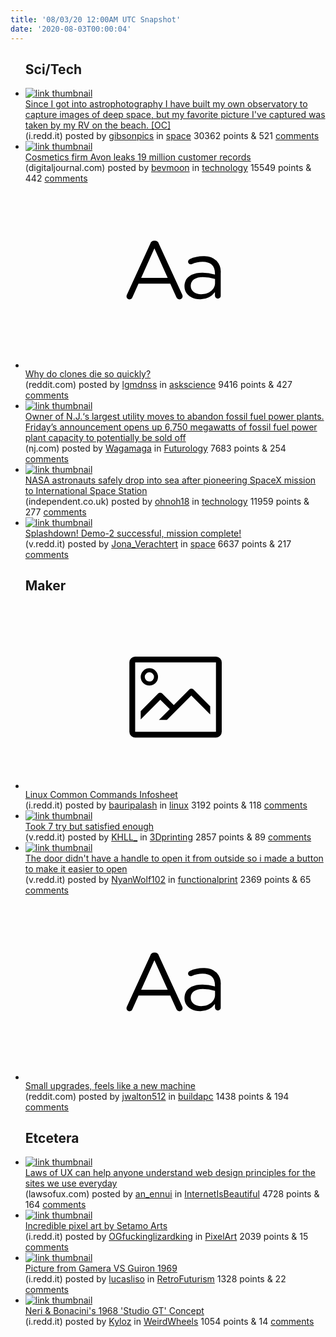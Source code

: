 ```yaml
---
title: '08/03/20 12:00AM UTC Snapshot'
date: '2020-08-03T00:00:04'
---
```

<ul>
<h2>Sci/Tech</h2>

<li><a href='https://i.redd.it/ho5118lp8ke51.jpg'><img src='https://b.thumbs.redditmedia.com/kOLhoMET6dEoY8ETF_BVocZfYbiQfLxkJL2VxIWTbnA.jpg' alt='link thumbnail'></a><div><div class='linkTitle'><a href='https://i.redd.it/ho5118lp8ke51.jpg'>Since I got into astrophotography I have built my own observatory to capture images of deep space, but my favorite picture I've captured was taken by my RV on the beach. [OC]</a></div>(i.redd.it) posted by <a href='https://www.reddit.com/user/gibsonpics'>gibsonpics</a> in <a href='https://www.reddit.com/r/space'>space</a> 30362 points & 521 <a href='https://www.reddit.com/r/space/comments/i29j7k/since_i_got_into_astrophotography_i_have_built_my/'>comments</a></div></li>

<li><a href='http://www.digitaljournal.com/tech-and-science/technology/cosmetics-firm-avon-leaks-19-million-customer-records/article/575553'><img src='https://b.thumbs.redditmedia.com/WgvWfUDikQKjyZUKrF3A1p6_7NIXLMl87AHsrYIgtuM.jpg' alt='link thumbnail'></a><div><div class='linkTitle'><a href='http://www.digitaljournal.com/tech-and-science/technology/cosmetics-firm-avon-leaks-19-million-customer-records/article/575553'>Cosmetics firm Avon leaks 19 million customer records</a></div>(digitaljournal.com) posted by <a href='https://www.reddit.com/user/bevmoon'>bevmoon</a> in <a href='https://www.reddit.com/r/technology'>technology</a> 15549 points & 442 <a href='https://www.reddit.com/r/technology/comments/i28mug/cosmetics_firm_avon_leaks_19_million_customer/'>comments</a></div></li>

<li><a href='https://www.reddit.com/r/askscience/comments/i29bhr/why_do_clones_die_so_quickly/'><svg version='1.1' viewBox='-34 -12 104 64' preserveAspectRatio='xMidYMid slice' xmlns='http://www.w3.org/2000/svg' xmlns:xlink='http://www.w3.org/1999/xlink'>
    <title>text link thumbnail</title>
    <path d='M12.19,8.84a1.45,1.45,0,0,0-1.4-1h-.12a1.46,1.46,0,0,0-1.42,1L1.14,26.56a1.29,1.29,0,0,0-.14.59,1,1,0,0,0,1,1,1.12,1.12,0,0,0,1.08-.77l2.08-4.65h11l2.08,4.59a1.24,1.24,0,0,0,1.12.83,1.08,1.08,0,0,0,1.08-1.08,1.64,1.64,0,0,0-.14-.57ZM6.08,20.71l4.59-10.22,4.6,10.22Z'>
    </path>
    <path d='M32.24,14.78A6.35,6.35,0,0,0,27.6,13.2a11.36,11.36,0,0,0-4.7,1,1,1,0,0,0-.58.89,1,1,0,0,0,.94.92,1.23,1.23,0,0,0,.39-.08,8.87,8.87,0,0,1,3.72-.81c2.7,0,4.28,1.33,4.28,3.92v.5a15.29,15.29,0,0,0-4.42-.61c-3.64,0-6.14,1.61-6.14,4.64v.05c0,2.95,2.7,4.48,5.37,4.48a6.29,6.29,0,0,0,5.19-2.48V26.9a1,1,0,0,0,1,1,1,1,0,0,0,1-1.06V19A5.71,5.71,0,0,0,32.24,14.78Zm-.56,7.7c0,2.28-2.17,3.89-4.81,3.89-1.94,0-3.61-1.06-3.61-2.86v-.06c0-1.8,1.5-3,4.2-3a15.2,15.2,0,0,1,4.22.61Z'>
    </path>
    </svg></a><div><div class='linkTitle'><a href='https://www.reddit.com/r/askscience/comments/i29bhr/why_do_clones_die_so_quickly/'>Why do clones die so quickly?</a></div>(reddit.com) posted by <a href='https://www.reddit.com/user/lgmdnss'>lgmdnss</a> in <a href='https://www.reddit.com/r/askscience'>askscience</a> 9416 points & 427 <a href='https://www.reddit.com/r/askscience/comments/i29bhr/why_do_clones_die_so_quickly/'>comments</a></div></li>

<li><a href='https://www.nj.com/news/2020/07/njs-largest-utility-moves-to-abandon-fossil-fuel-power-plants.html'><img src='https://b.thumbs.redditmedia.com/fQbX4UEnMiBgDYqsZkqmfWOGs-qTPNRLqOZrJLuRMZE.jpg' alt='link thumbnail'></a><div><div class='linkTitle'><a href='https://www.nj.com/news/2020/07/njs-largest-utility-moves-to-abandon-fossil-fuel-power-plants.html'>Owner of N.J.‘s largest utility moves to abandon fossil fuel power plants. Friday’s announcement opens up 6,750 megawatts of fossil fuel power plant capacity to potentially be sold off</a></div>(nj.com) posted by <a href='https://www.reddit.com/user/Wagamaga'>Wagamaga</a> in <a href='https://www.reddit.com/r/Futurology'>Futurology</a> 7683 points & 254 <a href='https://www.reddit.com/r/Futurology/comments/i2a92d/owner_of_njs_largest_utility_moves_to_abandon/'>comments</a></div></li>

<li><a href='https://www.independent.co.uk/life-style/gadgets-and-tech/news/nasa-spacex-return-landing-tv-capsule-splashdown-a9650646.html'><img src='https://a.thumbs.redditmedia.com/ATjvPdH8vdmQ1ImYcmsXOn4x25enyFFoRCwgHvANOn4.jpg' alt='link thumbnail'></a><div><div class='linkTitle'><a href='https://www.independent.co.uk/life-style/gadgets-and-tech/news/nasa-spacex-return-landing-tv-capsule-splashdown-a9650646.html'>NASA astronauts safely drop into sea after pioneering SpaceX mission to International Space Station</a></div>(independent.co.uk) posted by <a href='https://www.reddit.com/user/ohnoh18'>ohnoh18</a> in <a href='https://www.reddit.com/r/technology'>technology</a> 11959 points & 277 <a href='https://www.reddit.com/r/technology/comments/i2hlc9/nasa_astronauts_safely_drop_into_sea_after/'>comments</a></div></li>

<li><a href='https://v.redd.it/uws28tj8yme51'><img src='https://b.thumbs.redditmedia.com/TFdgcbyO0gZ4i0QLLq1G2Cpz6YCnJzZ6cGugNFn806Y.jpg' alt='link thumbnail'></a><div><div class='linkTitle'><a href='https://v.redd.it/uws28tj8yme51'>Splashdown! Demo-2 successful, mission complete!</a></div>(v.redd.it) posted by <a href='https://www.reddit.com/user/Jona_Verachtert'>Jona_Verachtert</a> in <a href='https://www.reddit.com/r/space'>space</a> 6637 points & 217 <a href='https://www.reddit.com/r/space/comments/i2hdqj/splashdown_demo2_successful_mission_complete/'>comments</a></div></li>

<h2>Maker</h2>

<li><a href='https://i.redd.it/6s2q64ticje51.png'><svg version='1.1' viewBox='-34 -14 104 64' preserveAspectRatio='xMidYMid meet' xmlns='http://www.w3.org/2000/svg' xmlns:xlink='http://www.w3.org/1999/xlink'>
    <title>link thumbnail</title>
    <path d='M32,4H4A2,2,0,0,0,2,6V30a2,2,0,0,0,2,2H32a2,2,0,0,0,2-2V6A2,2,0,0,0,32,4ZM4,30V6H32V30Z'></path>
    <path d='M8.92,14a3,3,0,1,0-3-3A3,3,0,0,0,8.92,14Zm0-4.6A1.6,1.6,0,1,1,7.33,11,1.6,1.6,0,0,1,8.92,9.41Z'></path>
    <path d='M22.78,15.37l-5.4,5.4-4-4a1,1,0,0,0-1.41,0L5.92,22.9v2.83l6.79-6.79L16,22.18l-3.75,3.75H15l8.45-8.45L30,24V21.18l-5.81-5.81A1,1,0,0,0,22.78,15.37Z'></path>
    </svg></a><div><div class='linkTitle'><a href='https://i.redd.it/6s2q64ticje51.png'>Linux Common Commands Infosheet</a></div>(i.redd.it) posted by <a href='https://www.reddit.com/user/bauripalash'>bauripalash</a> in <a href='https://www.reddit.com/r/linux'>linux</a> 3192 points & 118 <a href='https://www.reddit.com/r/linux/comments/i27rj9/linux_common_commands_infosheet/'>comments</a></div></li>

<li><a href='https://v.redd.it/wy6ay1egjle51'><img src='https://b.thumbs.redditmedia.com/XcpsnoMcrv_WGGRCG6uNfqLHRO1K7JMh0CqR1rIK86c.jpg' alt='link thumbnail'></a><div><div class='linkTitle'><a href='https://v.redd.it/wy6ay1egjle51'>Took 7 try but satisfied enough</a></div>(v.redd.it) posted by <a href='https://www.reddit.com/user/KHLL_'>KHLL_</a> in <a href='https://www.reddit.com/r/3Dprinting'>3Dprinting</a> 2857 points & 89 <a href='https://www.reddit.com/r/3Dprinting/comments/i2cleg/took_7_try_but_satisfied_enough/'>comments</a></div></li>

<li><a href='https://v.redd.it/c3pthn2s1le51'><img src='https://b.thumbs.redditmedia.com/4YqOdAYd7FZ9XoE4mCCSdbI44HUClIWj7jpA9u3DiFY.jpg' alt='link thumbnail'></a><div><div class='linkTitle'><a href='https://v.redd.it/c3pthn2s1le51'>The door didn't have a handle to open it from outside so i made a button to make it easier to open</a></div>(v.redd.it) posted by <a href='https://www.reddit.com/user/NyanWolf102'>NyanWolf102</a> in <a href='https://www.reddit.com/r/functionalprint'>functionalprint</a> 2369 points & 65 <a href='https://www.reddit.com/r/functionalprint/comments/i2b9uu/the_door_didnt_have_a_handle_to_open_it_from/'>comments</a></div></li>

<li><a href='https://www.reddit.com/r/buildapc/comments/i2fg7j/small_upgrades_feels_like_a_new_machine/'><svg version='1.1' viewBox='-34 -12 104 64' preserveAspectRatio='xMidYMid slice' xmlns='http://www.w3.org/2000/svg' xmlns:xlink='http://www.w3.org/1999/xlink'>
    <title>text link thumbnail</title>
    <path d='M12.19,8.84a1.45,1.45,0,0,0-1.4-1h-.12a1.46,1.46,0,0,0-1.42,1L1.14,26.56a1.29,1.29,0,0,0-.14.59,1,1,0,0,0,1,1,1.12,1.12,0,0,0,1.08-.77l2.08-4.65h11l2.08,4.59a1.24,1.24,0,0,0,1.12.83,1.08,1.08,0,0,0,1.08-1.08,1.64,1.64,0,0,0-.14-.57ZM6.08,20.71l4.59-10.22,4.6,10.22Z'>
    </path>
    <path d='M32.24,14.78A6.35,6.35,0,0,0,27.6,13.2a11.36,11.36,0,0,0-4.7,1,1,1,0,0,0-.58.89,1,1,0,0,0,.94.92,1.23,1.23,0,0,0,.39-.08,8.87,8.87,0,0,1,3.72-.81c2.7,0,4.28,1.33,4.28,3.92v.5a15.29,15.29,0,0,0-4.42-.61c-3.64,0-6.14,1.61-6.14,4.64v.05c0,2.95,2.7,4.48,5.37,4.48a6.29,6.29,0,0,0,5.19-2.48V26.9a1,1,0,0,0,1,1,1,1,0,0,0,1-1.06V19A5.71,5.71,0,0,0,32.24,14.78Zm-.56,7.7c0,2.28-2.17,3.89-4.81,3.89-1.94,0-3.61-1.06-3.61-2.86v-.06c0-1.8,1.5-3,4.2-3a15.2,15.2,0,0,1,4.22.61Z'>
    </path>
    </svg></a><div><div class='linkTitle'><a href='https://www.reddit.com/r/buildapc/comments/i2fg7j/small_upgrades_feels_like_a_new_machine/'>Small upgrades, feels like a new machine</a></div>(reddit.com) posted by <a href='https://www.reddit.com/user/jwalton512'>jwalton512</a> in <a href='https://www.reddit.com/r/buildapc'>buildapc</a> 1438 points & 194 <a href='https://www.reddit.com/r/buildapc/comments/i2fg7j/small_upgrades_feels_like_a_new_machine/'>comments</a></div></li>

<h2>Etcetera</h2>

<li><a href='https://lawsofux.com/'><img src='https://b.thumbs.redditmedia.com/1GS49gGKjeBSFXAqufEW49daR_cUOrReDLOTX2KiHXQ.jpg' alt='link thumbnail'></a><div><div class='linkTitle'><a href='https://lawsofux.com/'>Laws of UX can help anyone understand web design principles for the sites we use everyday</a></div>(lawsofux.com) posted by <a href='https://www.reddit.com/user/an_ennui'>an_ennui</a> in <a href='https://www.reddit.com/r/InternetIsBeautiful'>InternetIsBeautiful</a> 4728 points & 164 <a href='https://www.reddit.com/r/InternetIsBeautiful/comments/i2fp1e/laws_of_ux_can_help_anyone_understand_web_design/'>comments</a></div></li>

<li><a href='https://i.redd.it/8g1as7avjme51.gif'><img src='https://b.thumbs.redditmedia.com/hyYOsLZVC6GjmhzQRqSFaHkKlbyKBEH5yC-Nj0OsTac.jpg' alt='link thumbnail'></a><div><div class='linkTitle'><a href='https://i.redd.it/8g1as7avjme51.gif'>Incredible pixel art by Setamo Arts</a></div>(i.redd.it) posted by <a href='https://www.reddit.com/user/OGfuckinglizardking'>OGfuckinglizardking</a> in <a href='https://www.reddit.com/r/PixelArt'>PixelArt</a> 2039 points & 15 <a href='https://www.reddit.com/r/PixelArt/comments/i2fxs4/incredible_pixel_art_by_setamo_arts/'>comments</a></div></li>

<li><a href='https://i.redd.it/aw0hn07kdie51.jpg'><img src='https://b.thumbs.redditmedia.com/WNgweuzNXaM5HySpQj6RwNtq93lOSPeyS-a9UHbrwLo.jpg' alt='link thumbnail'></a><div><div class='linkTitle'><a href='https://i.redd.it/aw0hn07kdie51.jpg'>Picture from Gamera VS Guiron 1969</a></div>(i.redd.it) posted by <a href='https://www.reddit.com/user/lucasliso'>lucasliso</a> in <a href='https://www.reddit.com/r/RetroFuturism'>RetroFuturism</a> 1328 points & 22 <a href='https://www.reddit.com/r/RetroFuturism/comments/i25fx5/picture_from_gamera_vs_guiron_1969/'>comments</a></div></li>

<li><a href='https://i.redd.it/e9aeyphcble51.jpg'><img src='https://b.thumbs.redditmedia.com/xXOeGuopx9sYPAiwZIy6XxzvY-7G8NS10bAeblOOIPo.jpg' alt='link thumbnail'></a><div><div class='linkTitle'><a href='https://i.redd.it/e9aeyphcble51.jpg'>Neri &amp; Bonacini's 1968 'Studio GT' Concept</a></div>(i.redd.it) posted by <a href='https://www.reddit.com/user/Kyloz'>Kyloz</a> in <a href='https://www.reddit.com/r/WeirdWheels'>WeirdWheels</a> 1054 points & 14 <a href='https://www.reddit.com/r/WeirdWheels/comments/i2bymj/neri_bonacinis_1968_studio_gt_concept/'>comments</a></div></li>

</ul>
